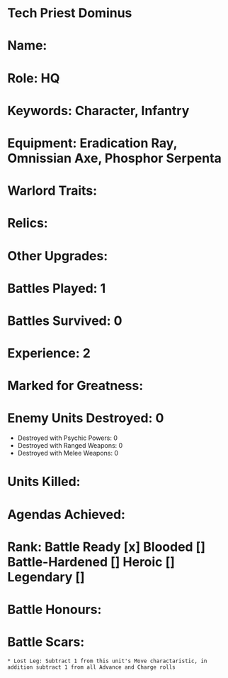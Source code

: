 # Tech Priest Dominus

# Name: 
# Role: HQ
# Keywords: Character, Infantry
# Equipment: Eradication Ray, Omnissian Axe, Phosphor Serpenta
# Warlord Traits:
# Relics:
# Other Upgrades:

# Battles Played: 1
# Battles Survived: 0
# Experience: 2
# Marked for Greatness: 
# Enemy Units Destroyed: 0  
  * Destroyed with Psychic Powers: 0 
  * Destroyed with Ranged Weapons: 0 
  * Destroyed with Melee Weapons: 0
# Units Killed: 
# Agendas Achieved:

# Rank: Battle Ready [x] Blooded [] Battle-Hardened [] Heroic [] Legendary []

# Battle Honours: 
# Battle Scars:
    * Lost Leg: Subtract 1 from this unit's Move charactaristic, in addition subtract 1 from all Advance and Charge rolls